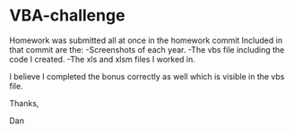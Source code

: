 # VBA-challenge
Homework was submitted all at once in the homework commit
Included in that commit are the:
  -Screenshots of each year.
  -The vbs file including the code I created.
  -The xls and xlsm files I worked in.

I believe I completed the bonus correctly as well which is visible in the vbs file.

Thanks,

Dan
